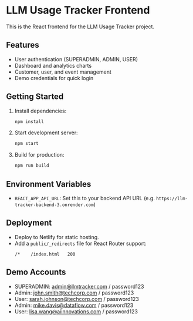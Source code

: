# LLM Usage Tracker Frontend

This is the React frontend for the LLM Usage Tracker project.

## Features
- User authentication (SUPERADMIN, ADMIN, USER)
- Dashboard and analytics charts
- Customer, user, and event management
- Demo credentials for quick login

## Getting Started
1. Install dependencies:
   ```bash
   npm install
   ```
2. Start development server:
   ```bash
   npm start
   ```
3. Build for production:
   ```bash
   npm run build
   ```

## Environment Variables
- `REACT_APP_API_URL`: Set this to your backend API URL (e.g. `https://llm-tracker-backend-3.onrender.com`)

## Deployment
- Deploy to Netlify for static hosting.
- Add a `public/_redirects` file for React Router support:
  ```
  /*    /index.html   200
  ```

## Demo Accounts
- SUPERADMIN: admin@llmtracker.com / password123
- Admin: john.smith@techcorp.com / password123
- User: sarah.johnson@techcorp.com / password123
- Admin: mike.davis@dataflow.com / password123
- User: lisa.wang@aiinnovations.com / password123
